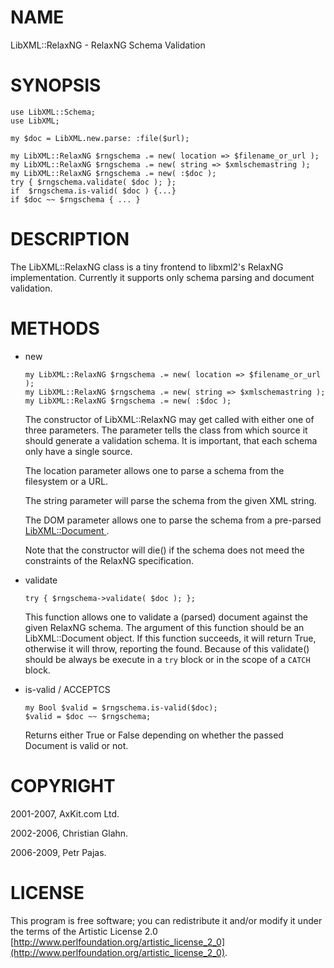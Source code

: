 NAME
====

LibXML::RelaxNG - RelaxNG Schema Validation

SYNOPSIS
========

    use LibXML::Schema;
    use LibXML;

    my $doc = LibXML.new.parse: :file($url);

    my LibXML::RelaxNG $rngschema .= new( location => $filename_or_url );
    my LibXML::RelaxNG $rngschema .= new( string => $xmlschemastring );
    my LibXML::RelaxNG $rngschema .= new( :$doc );
    try { $rngschema.validate( $doc ); };
    if  $rngschema.is-valid( $doc ) {...}
    if $doc ~~ $rngschema { ... }

DESCRIPTION
===========

The LibXML::RelaxNG class is a tiny frontend to libxml2's RelaxNG implementation. Currently it supports only schema parsing and document validation.

METHODS
=======

  * new

        my LibXML::RelaxNG $rngschema .= new( location => $filename_or_url );
        my LibXML::RelaxNG $rngschema .= new( string => $xmlschemastring );
        my LibXML::RelaxNG $rngschema .= new( :$doc );

    The constructor of LibXML::RelaxNG may get called with either one of three parameters. The parameter tells the class from which source it should generate a validation schema. It is important, that each schema only have a single source.

    The location parameter allows one to parse a schema from the filesystem or a URL.

    The string parameter will parse the schema from the given XML string.

    The DOM parameter allows one to parse the schema from a pre-parsed [LibXML::Document ](LibXML::Document ).

    Note that the constructor will die() if the schema does not meed the constraints of the RelaxNG specification.

  * validate

        try { $rngschema->validate( $doc ); };

    This function allows one to validate a (parsed) document against the given RelaxNG schema. The argument of this function should be an LibXML::Document object. If this function succeeds, it will return True, otherwise it will throw, reporting the found. Because of this validate() should be always be execute in a `try` block or in the scope of a `CATCH` block.

  * is-valid / ACCEPTCS

        my Bool $valid = $rngschema.is-valid($doc);
        $valid = $doc ~~ $rngschema;

    Returns either True or False depending on whether the passed Document is valid or not.

COPYRIGHT
=========

2001-2007, AxKit.com Ltd.

2002-2006, Christian Glahn.

2006-2009, Petr Pajas.

LICENSE
=======

This program is free software; you can redistribute it and/or modify it under the terms of the Artistic License 2.0 [http://www.perlfoundation.org/artistic_license_2_0](http://www.perlfoundation.org/artistic_license_2_0).

